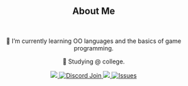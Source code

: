 
<h2 align="center">About Me</h2><br/>
<p align="center">🌱 I’m currently learning OO languages and the basics of game programming. </p>
<p align="center">🏫 Studying @ college. </p>

<p align="center">
  <a href="https://brysonscorner.info">
    <img src="https://img.shields.io/website?label=brysonscorner.info&url=https%3A%2F%2Fbrysonscorner.info" />
  </a> 
  <a href="https://discord.gg/pdeKkuz">
     <img alt="Discord Join" src="https://img.shields.io/discord/698680703688245268?color=%237289DA&label=Discord%20Server&logo=discord" />
  </a>
    <a href="https://github.com/brysondev">
     <img src="https://img.shields.io/github/followers/brysondev?color=gree&logo=github" />
    </a>
   <a href="https://www.youtube.com/channel/UCz2q0x316-j9Mj7baWZarng">
     <img alt="Issues" src="https://img.shields.io/badge/Youtube-%23FF0000?style=flat&logo=youtube" />
   </a>

<p align="center">
  </p>
